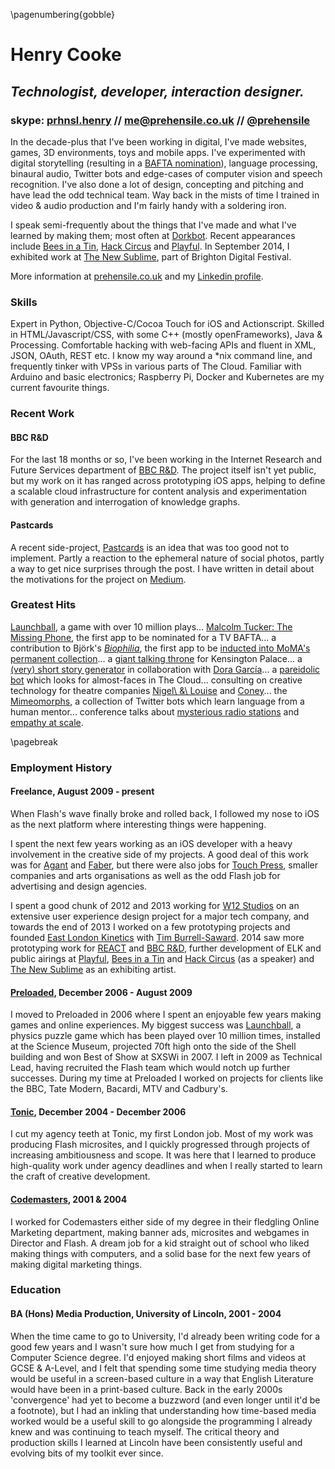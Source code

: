 \pagenumbering{gobble}

# Henry Cooke
## *Technologist, developer, interaction designer.*
### skype: [prhnsl.henry][21] // me@prehensile.co.uk // [\@prehensile][1]

In the decade-plus that I've been working in digital, I've made websites, games, 3D environments, toys and mobile apps. I've experimented with digital storytelling (resulting in a [BAFTA nomination][12]), language processing, binaural audio, Twitter bots and edge-cases of computer vision and speech recognition. I've also done a lot of design, concepting and pitching and have lead the odd technical team. Way back in the mists of time I trained in video & audio production and I'm fairly handy with a soldering iron.

I speak semi-frequently about the things that I've made and what I've learned by making them; most often at [Dorkbot][2]. Recent appearances include [Bees in a Tin][4], [Hack Circus][5] and [Playful][22]. In September 2014, I exhibited work at [The New Sublime][23], part of Brighton Digital Festival.

More information at [prehensile.co.uk][6] and my [Linkedin profile][7].

### Skills
Expert in Python, Objective-C/Cocoa Touch for iOS and Actionscript. Skilled in HTML/Javascript/CSS, with some C++ (mostly openFrameworks), Java & Processing. Comfortable hacking with web-facing APIs and fluent in XML, JSON, OAuth, REST etc. I know my way around a *nix command line, and frequently tinker with VPSs in various parts of The Cloud. Familiar with Arduino and basic electronics; Raspberry Pi, Docker and Kubernetes are my current favourite things.

### Recent Work
#### BBC R&D
For the last 18 months or so, I've been working in the Internet Research and Future Services department of [BBC R&D][25]. The project itself isn't yet public, but my work on it has ranged across prototyping iOS apps, helping to define a scalable cloud infrastructure for content analysis and experimentation with generation and interrogation of knowledge graphs.

#### Pastcards
A recent side-project, [Pastcards][28] is an idea that was too good not to implement. Partly a reaction to the ephemeral nature of social photos, partly a way to get nice surprises through the post. I have written in detail about the motivations for the project on [Medium][29].

### Greatest Hits
[Launchball][18], a game with over 10 million plays... [Malcolm Tucker: The Missing Phone][13], the first app to be nominated for a TV BAFTA... a contribution to Björk's [*Biophilia*][14], the first app to be [inducted into MoMA's permanent collection][26]... a [giant talking throne][10] for Kensington Palace... a [(very) short story generator][27] in collaboration with [Dora García][9]... a [pareidolic bot][31] which looks for almost-faces in The Cloud... consulting on creative technology for theatre companies [Nigel\ &\ Louise][36] and [Coney][37]... the [Mimeomorphs][32], a collection of Twitter bots which learn language from a human mentor... conference talks about [mysterious radio stations][35] and [empathy at scale][30].

\pagebreak

### Employment History

#### Freelance, August 2009 - present  

When Flash's wave finally broke and rolled back, I followed my nose to iOS as the next platform where interesting things were happening.

I spent the next few years working as an iOS developer with a heavy involvement in the creative side of my projects. A good deal of this work was for [Agant][33] and [Faber][34], but there were also jobs for [Touch Press][35], smaller companies and arts organisations as well as the odd Flash job for advertising and design agencies.

I spent a good chunk of 2012 and 2013 working for [W12 Studios][15] on an extensive user experience design project for a major tech company, and towards the end of 2013 I worked on a few prototyping projects and founded [East London Kinetics][11] with [Tim Burrell-Saward][16]. 2014 saw more prototyping work for [REACT][24] and [BBC R&D][25], further development of ELK and public airings at [Playful][22], [Bees in a Tin][4] and [Hack Circus][5] (as a speaker) and [The New Sublime][23] as an exhibiting artist.

#### [Preloaded][17], December 2006 - August 2009  

I moved to Preloaded in 2006 where I spent an enjoyable few years making games and online experiences. My biggest success was [Launchball][18], a physics puzzle game which has been played over 10 million times, installed at the Science Museum, projected 70ft high onto the side of the Shell building and won Best of Show at SXSWi in 2007. I left in 2009 as Technical Lead, having recruited the Flash team which would notch up further successes. During my time at Preloaded I worked on projects for clients like the BBC, Tate Modern, Bacardi, MTV and Cadbury's.

#### [Tonic][19], December 2004 - December 2006  

I cut my agency teeth at Tonic, my first London job. Most of my work was producing Flash microsites, and I quickly progressed through projects of increasing ambitiousness and scope. It was here that I learned to produce high-quality work under agency deadlines and when I really started to learn the craft of creative development. 

#### [Codemasters][20], 2001 & 2004  

I worked for Codemasters either side of my degree in their fledgling Online Marketing department, making banner ads, microsites and webgames in Director and Flash. A dream job for a kid straight out of school who liked making things with computers, and a solid base for the next few years of making digital marketing things.

### Education
#### BA (Hons) Media Production, University of Lincoln, 2001 - 2004

When the time came to go to University, I'd already been writing code for a good few years and I wasn't sure how much I get from studying for a Computer Science degree. I'd enjoyed making short films and videos at GCSE & A-Level, and I felt that spending some time studying media theory would be useful in a screen-based culture in a way that English Literature would have been in a print-based culture. Back in the early 2000s 'convergence' had yet to become a buzzword (and even longer until it'd be a footnote), but I had an inkling that understanding how time-based media worked would be a useful skill to go alongside the programming I already knew and was continuing to teach myself. The critical theory and production skills I learned at Lincoln have been consistently useful and evolving bits of my toolkit ever since.

[1]: http://www.twitter.com/prehensile
[2]: http://dorkbotlondon.org/
[3]: http://ldnia.com/
[4]: http://manyandvaried.org.uk/projects/bees2014/
[5]: http://hackcircus.com/reality/
[6]: http://www.prehensile.co.uk
[7]: http://www.linkedin.com/in/henrycooke/
[8]: http://prehensile.tumblr.com/post/73409885551/a-couple-of-things-i-did-at-the-end-of-last-year-part
[9]: http://www.doragarcia.org
[10]: http://elkworks.co.uk/throne
[11]: http://elkworks.co.uk
[12]: http://www.bafta.org/search.html?q=television%20cooke%20tucker&w=true
[13]: http://www.agant.com/app.php?appID=ttoi
[14]: http://en.wikipedia.org/wiki/Biophilia_(album)#App_development
[15]: http://www.w12studios.com
[16]: http://www.timburrellsaward.com/
[17]: http://preloaded.com/
[18]: http://preloaded.com/games/launchball/
[19]: http://www.tonic.co.uk
[20]: http://www.codemasters.com
[21]: skype:prhnsl.henry?call
[22]: https://vimeo.com/113088352
[23]: http://www.brightondigitalfestival.co.uk/events/newsublime
[24]: http://www.react-hub.org.uk/
[25]: http://www.bbc.co.uk/rd
[26]: http://www.moma.org/explore/inside_out/2014/06/11/biophilia-the-first-app-in-momas-collection
[27]: http://twentythreemillionstories.tumblr.com/
[28]: https://pastcards.io
[29]: https://medium.com/@prehensile/why-i-made-pastcards-fc4406cc5330
[30]: https://medium.com/@prehensile/unintended-consequences-b2e23a9d0ba3
[31]: http://facesinthecloud.tumblr.com/
[32]: https://twitter.com/prehensile/lists/mimeomorphs
[33]: http://www.agant.com
[34]: http://www.faber.co.uk/
[35]: https://vimeo.com/113088352
[36]: http://www.nigelandlouise.com/web/
[37]: http://coneyhq.org/
